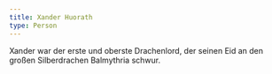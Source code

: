```yaml
---
title: Xander Huorath
type: Person
---
```


Xander war der erste und oberste Drachenlord, der seinen Eid an den großen Silberdrachen Balmythria schwur.
